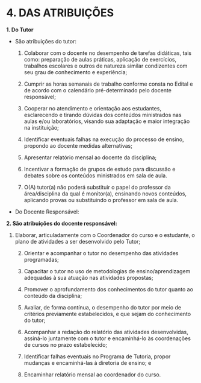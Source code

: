 # 4. DAS ATRIBUIÇÕES
**1. Do Tutor**

- São atribuições do tutor:  

    1. Colaborar com o docente no desempenho de tarefas didáticas, tais como: preparação de aulas práticas, aplicação de exercícios, trabalhos escolares e outros de natureza similar condizentes com seu grau de conhecimento e experiência;

    2. Cumprir as horas semanais de trabalho conforme consta no Edital e de acordo com o calendário pré-determinado pelo docente responsável;

    3. Cooperar no atendimento e orientação aos estudantes, esclarecendo e tirando dúvidas dos conteúdos ministrados nas aulas e/ou laboratórios, visando sua adaptação e maior integração na instituição;

    4. Identificar eventuais falhas na execução do processo de ensino, propondo ao docente medidas alternativas;

    5. Apresentar relatório mensal ao docente da disciplina;

    6. Incentivar a formação de grupos de estudo para discussão e debates sobre os conteúdos ministrados em sala de aula.

    7. O(A) tutor(a) não poderá substituir o papel do professor da área/disciplina da qual é monitor(a), ensinando novos conteúdos, aplicando provas ou substituindo o professor em sala de aula.

- Do Docente Responsável:  

**2. São atribuições do docente responsável:**

1. Elaborar, articuladamente com o Coordenador do curso e o estudante, o plano de atividades a ser desenvolvido pelo Tutor;

    2. Orientar e acompanhar o tutor no desempenho das atividades programadas;

    3. Capacitar o tutor no uso de metodologias de ensino/aprendizagem adequadas à sua atuação nas atividades propostas;

    4. Promover o aprofundamento dos conhecimentos do tutor quanto ao conteúdo da disciplina;

    5. Avaliar, de forma contínua, o desempenho do tutor por meio de critérios previamente estabelecidos, e que sejam do conhecimento do tutor;

    6. Acompanhar a redação do relatório das atividades desenvolvidas, assiná-lo juntamente com o tutor e encaminhá-lo às coordenações de cursos no prazo estabelecido;

    7. Identificar falhas eventuais no Programa de Tutoria, propor mudanças e encaminhá-las à diretoria de ensino; e

    8. Encaminhar relatório mensal ao coordenador do curso.